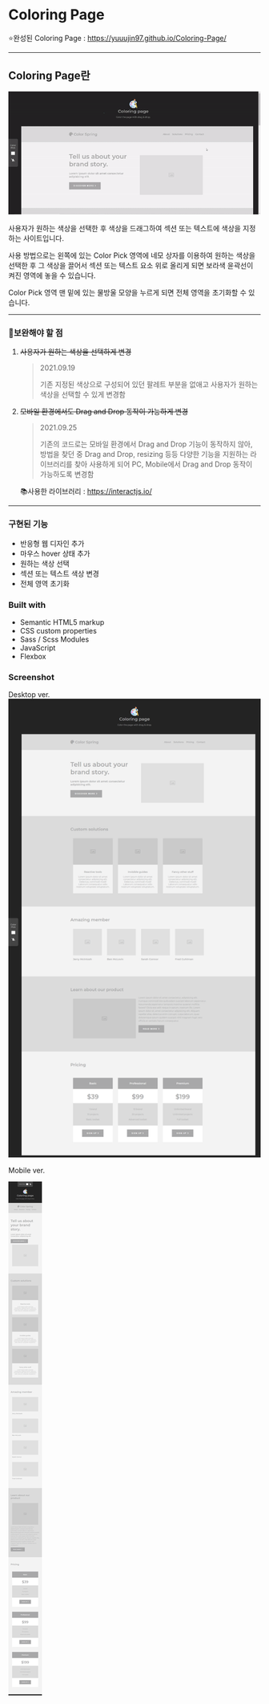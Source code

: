# Coloring Page

⭐완성된 Coloring Page : https://yuuujin97.github.io/Coloring-Page/

---

## Coloring Page란

![](./screenshot/test.gif)

사용자가 원하는 색상을 선택한 후 색상을 드래그하여 섹션 또는 텍스트에 색상을 지정하는 사이트입니다.

사용 방법으로는 왼쪽에 있는 Color Pick 영역에 네모 상자를 이용하여 원하는 색상을 선택한 후 그 색상을 끌어서 섹션 또는 텍스트 요소 위로 올리게 되면 보라색 윤곽선이 켜진 영역에 놓을 수 있습니다.

Color Pick 영역 맨 밑에 있는 물방울 모양을 누르게 되면 전체 영역을 초기화할 수 있습니다.

---

### 📑보완해야 할 점

1. ~~사용자가 원하는 색상을 선택하게 변경~~

   > 2021.09.19
   >
   > 기존 지정된 색상으로 구성되어 있던 팔레트 부분을 없애고 사용자가 원하는 색상을 선택할 수 있게 변경함

2. ~~모바일 환경에서도 Drag and Drop 동작이 가능하게 변경~~

   > 2021.09.25
   >
   > 기존의 코드로는 모바일 환경에서 Drag and Drop 기능이 동작하지 않아, 방법을 찾던 중 Drag and Drop, resizing 등등 다양한 기능을 지원하는 라이브러리를 찾아 사용하게 되어 PC, Mobile에서 Drag and Drop 동작이 가능하도록 변경함

   📚사용한 라이브러리 : https://interactjs.io/

---

### 구현된 기능

- 반응형 웹 디자인 추가
- 마우스 hover 상태 추가
- 원하는 색상 선택
- 섹션 또는 텍스트 색상 변경
- 전체 영역 초기화

### Built with

- Semantic HTML5 markup
- CSS custom properties
- Sass / Scss Modules
- JavaScript
- Flexbox

### Screenshot

Desktop ver.
![](./screenshot/desktop.png)

Mobile ver.

![](./screenshot/mobile.png)
